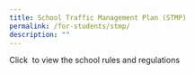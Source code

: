 ```yaml
---
title: School Traffic Management Plan (STMP)
permalink: /for-students/stmp/
description: ""
---
```

Click  to view the school rules and regulations